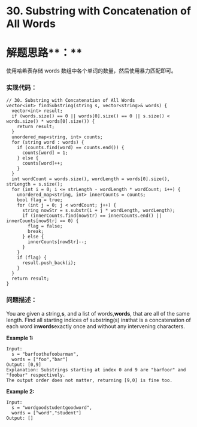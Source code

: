 # 30. Substring with Concatenation of All Words

# 解题思路**：**

使用哈希表存储 words 数组中各个单词的数量，然后使用暴力匹配即可。

### 实现代码：

```
// 30. Substring with Concatenation of All Words
vector<int> findSubstring(string s, vector<string>& words) {
  vector<int> result;
  if (words.size() == 0 || words[0].size() == 0 || s.size() < words.size() * words[0].size()) {
    return result;
  }
  unordered_map<string, int> counts;
  for (string word : words) {
    if (counts.find(word) == counts.end()) {
      counts[word] = 1;
    } else {
      counts[word]++;
    }
  }
  int wordCount = words.size(), wordLength = words[0].size(), strLength = s.size();
  for (int i = 0; i <= strLength - wordLength * wordCount; i++) {
    unordered_map<string, int> innerCounts = counts;
    bool flag = true;
    for (int j = 0; j < wordCount; j++) {
      string nowStr = s.substr(i + j * wordLength, wordLength);
      if (innerCounts.find(nowStr) == innerCounts.end() || innerCounts[nowStr] == 0) {
        flag = false;
        break;
      } else {
        innerCounts[nowStr]--;
      }
    }
    if (flag) {
      result.push_back(i);
    }
  }
  return result;
}
```

### 问题描述：

You are given a string,**s**, and a list of words,**words**, that are all of the same length. Find all starting indices of substring\(s\) in**s**that is a concatenation of each word in**words**exactly once and without any intervening characters.

**Example 1:**

```
Input:
  s = "barfoothefoobarman",
  words = ["foo","bar"]
Output: [0,9]
Explanation: Substrings starting at index 0 and 9 are "barfoor" and "foobar" respectively.
The output order does not matter, returning [9,0] is fine too.
```

**Example 2:**

```
Input:
  s = "wordgoodstudentgoodword",
  words = ["word","student"]
Output: []
```



